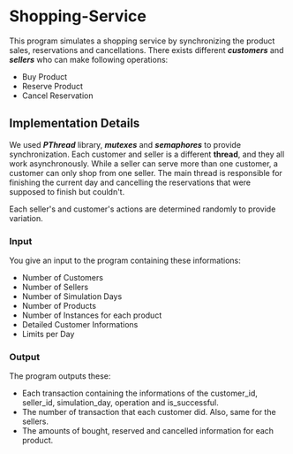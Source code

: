 # Shopping-Service

This program simulates a shopping service by synchronizing the product sales, reservations and cancellations. There exists different ***customers*** and ***sellers*** who can make following operations:

- Buy Product
- Reserve Product
- Cancel Reservation

## Implementation Details

We used ***PThread*** library, ***mutexes*** and ***semaphores*** to provide synchronization. Each customer and seller is a different **thread**, and they all work asynchronously. While a seller can serve more than one customer, a customer can only shop from one seller.
The main thread is responsible for finishing the current day and cancelling the reservations that were supposed to finish but couldn't.

Each seller's and customer's actions are determined randomly to provide variation.

### Input

You give an input to the program containing these informations:

- Number of Customers
- Number of Sellers
- Number of Simulation Days
- Number of Products
- Number of Instances for each product
- Detailed Customer Informations
- Limits per Day

### Output

The program outputs these:
- Each transaction containing the informations of the customer_id, seller_id, simulation_day, operation and is_successful.
- The number of transaction that each customer did. Also, same for the sellers. 
- The amounts of bought, reserved and cancelled information for each product.
